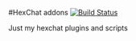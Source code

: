 #HexChat addons [![Build Status](https://travis-ci.org/necessary129/hexchat-addons.svg?branch=master)](https://travis-ci.org/necessary129/hexchat-addons)

Just my hexchat plugins and scripts